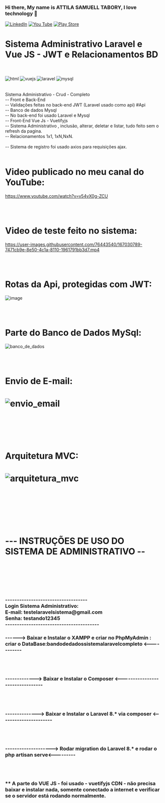 ### Hi there, My name is ATTILA  SAMUELL TABORY, I love technology 👋

[![LinkedIn ](https://img.shields.io/badge/LinkedIn-0077B5?style=for-the-badge&logo=linkedin&logoColor=white)](https://www.linkedin.com/in/attila-samuell-98291216b/)
[![You Tube](https://img.shields.io/badge/YouTube-FF0000?style=for-the-badge&logo=youtube&logoColor=white)](https://www.youtube.com/channel/UCuX9fZZa3eR4LACYTPVZg5A/videos)
[![Play Store](https://img.shields.io/badge/Google_Play-414141?style=for-the-badge&logo=google-play&logoColor=white)](https://play.google.com/store/apps/details?id=attila.QRCodeGeradorLeitor)


<h1> Sistema Administrativo Laravel e Vue JS - JWT e Relacionamentos BD </h1>

<div style="display:inline_block"><br/>
  
  
  <br>
  <img align"center" alt="html" src="https://img.shields.io/badge/HTML5-E34F26?style=for-the-badge&logo=html5&logoColor=white"/>
  <img align"center" alt="vuejs" src="https://img.shields.io/badge/Vue.js-35495E?style=for-the-badge&logo=vue.js&logoColor=4FC08D"/>
  <img align"center" alt="laravel" src="https://img.shields.io/badge/Laravel-FF2D20?style=for-the-badge&logo=laravel&logoColor=white"/>
  <img align"center" alt="mysql" src="https://img.shields.io/badge/MySQL-00000F?style=for-the-badge&logo=mysql&logoColor=white"/>

  
  
  
  
 
</div>
<br>
<br>
Sistema Administrativo - Crud - Completo
<br>
-- Front e Back-End
<br>
-- Validações feitas no back-end JWT (Laravel usado como api) #Api
<br>
-- Banco de dados Mysql
<br>
-- No back-end foi usado Laravel e Mysql
<br>
-- Front-End Vue Js - Vuetifyjs
<br>
-- Sistema Administrativo , inclusão, alterar, deletar e listar, tudo feito sem o refresh da pagina. 
<br>
-- Relacionamentos 1x1, 1xN,NxN.
<br>
<br>
-- Sistema de registro foi usado axios para requisições ajax. 
<br>

<br>
<h1> Video publicado no meu canal do YouTube:</h1>


https://www.youtube.com/watch?v=v54vX0g-ZCU
 
</video> 

<br>

<br>

<h1>Video de teste feito no sistema: </h1>







https://user-images.githubusercontent.com/76443540/167030789-7471cb9e-8e50-4c1a-8110-1961791bb3d7.mp4


<br>
<br>
<h1> Rotas da Api, protegidas com JWT:  </h1>

![image](https://user-images.githubusercontent.com/76443540/167048818-62cd796b-a30b-4fc8-8681-9a9ddaf61933.png)


<br>
<br>
<h1>Parte do Banco de Dados MySql: </h1>


![banco_de_dados](https://user-images.githubusercontent.com/76443540/167031444-b8ee39cc-fe08-40d0-8567-fac253833e01.png)



<br>
<br>

<h1> Envio de E-mail: <h1>
  
![envio_email](https://user-images.githubusercontent.com/76443540/167031899-8e641d4b-70e5-4add-8fe5-fa572f6e8422.png)

 <br>
 <br>
 <h1> Arquitetura MVC: <h1>
 
  
![arquitetura_mvc](https://user-images.githubusercontent.com/76443540/167032223-7d56c498-c1bc-4903-93a6-5e8babbd681c.png)




<br>



<br>
<br>
<h1>--- INSTRUÇÕES DE USO DO SISTEMA DE ADMINISTRATIVO --<h1>
<br>
<br>

<h3> -----------------------------------<br>
Login Sistema Administrativo: <br>
E-mail: testelaravelsistema@gmail.com <br>
Senha: testando12345<br>
----------------------------------------</h3>
<h3>------> Baixar e Instalar o XAMPP  e criar no PhpMyAdmin : criar o DataBase:bandodedadossistemalaravelcompleto <-----------</h3>
<br>
<br>
<h3>-------------> Baixar e Instalar o Composer <--------------------------------</h3>
<br>
<br>
<h3>--------------> Baixar e Instalar o Laravel 8.* via composer <----------------------</h3>
<br>
<br>
<h3>--------------------> Rodar migration do Laravel 8.* e rodar o php artisan serve<---------</h3>
<br>
<br>
<h3>** A parte do VUE JS - foi usado - vuetifyjs CDN - não precisa baixar e instalar nada, somente conectado a internet e verificar se o servidor está rodando normalmente.</h3>
